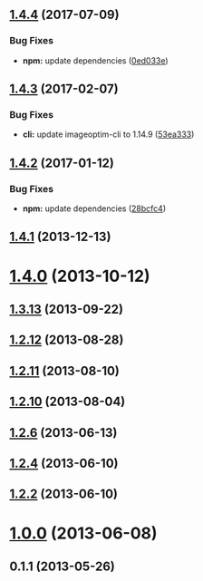 <a name="1.4.4"></a>
## [1.4.4](https://github.com/JamieMason/grunt-imageoptim/compare/1.4.3...v1.4.4) (2017-07-09)


### Bug Fixes

* **npm:** update dependencies ([0ed033e](https://github.com/JamieMason/grunt-imageoptim/commit/0ed033e))



<a name="1.4.3"></a>
## [1.4.3](https://github.com/JamieMason/grunt-imageoptim/compare/1.4.2...1.4.3) (2017-02-07)


### Bug Fixes

* **cli:** update imageoptim-cli to 1.14.9 ([53ea333](https://github.com/JamieMason/grunt-imageoptim/commit/53ea333))



<a name="1.4.2"></a>
## [1.4.2](https://github.com/JamieMason/grunt-imageoptim/compare/1.4.1...1.4.2) (2017-01-12)


### Bug Fixes

* **npm:** update dependencies ([28bcfc4](https://github.com/JamieMason/grunt-imageoptim/commit/28bcfc4))



<a name="1.4.1"></a>
## [1.4.1](https://github.com/JamieMason/grunt-imageoptim/compare/1.4.0...1.4.1) (2013-12-13)



<a name="1.4.0"></a>
# [1.4.0](https://github.com/JamieMason/grunt-imageoptim/compare/1.3.13...1.4.0) (2013-10-12)



<a name="1.3.13"></a>
## [1.3.13](https://github.com/JamieMason/grunt-imageoptim/compare/1.2.12...1.3.13) (2013-09-22)



<a name="1.2.12"></a>
## [1.2.12](https://github.com/JamieMason/grunt-imageoptim/compare/1.2.11...1.2.12) (2013-08-28)



<a name="1.2.11"></a>
## [1.2.11](https://github.com/JamieMason/grunt-imageoptim/compare/1.2.10...1.2.11) (2013-08-10)



<a name="1.2.10"></a>
## [1.2.10](https://github.com/JamieMason/grunt-imageoptim/compare/1.2.6...1.2.10) (2013-08-04)



<a name="1.2.6"></a>
## [1.2.6](https://github.com/JamieMason/grunt-imageoptim/compare/1.2.4...1.2.6) (2013-06-13)



<a name="1.2.4"></a>
## [1.2.4](https://github.com/JamieMason/grunt-imageoptim/compare/1.2.2...1.2.4) (2013-06-10)



<a name="1.2.2"></a>
## [1.2.2](https://github.com/JamieMason/grunt-imageoptim/compare/1.0.0...1.2.2) (2013-06-10)



<a name="1.0.0"></a>
# [1.0.0](https://github.com/JamieMason/grunt-imageoptim/compare/0.1.1...1.0.0) (2013-06-08)



<a name="0.1.1"></a>
## 0.1.1 (2013-05-26)



